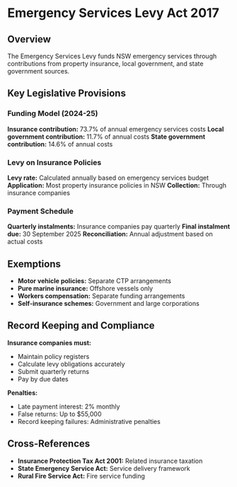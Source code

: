 # Emergency Services Levy Act 2017

## Overview
The Emergency Services Levy funds NSW emergency services through contributions from property insurance, local government, and state government sources.

## Key Legislative Provisions

### Funding Model (2024-25)
**Insurance contribution:** 73.7% of annual emergency services costs
**Local government contribution:** 11.7% of annual costs
**State government contribution:** 14.6% of annual costs

### Levy on Insurance Policies
**Levy rate:** Calculated annually based on emergency services budget
**Application:** Most property insurance policies in NSW
**Collection:** Through insurance companies

### Payment Schedule
**Quarterly instalments:** Insurance companies pay quarterly
**Final instalment due:** 30 September 2025
**Reconciliation:** Annual adjustment based on actual costs

## Exemptions
- **Motor vehicle policies:** Separate CTP arrangements
- **Pure marine insurance:** Offshore vessels only
- **Workers compensation:** Separate funding arrangements
- **Self-insurance schemes:** Government and large corporations

## Record Keeping and Compliance
**Insurance companies must:**
- Maintain policy registers
- Calculate levy obligations accurately
- Submit quarterly returns
- Pay by due dates

**Penalties:**
- Late payment interest: 2% monthly
- False returns: Up to $55,000
- Record keeping failures: Administrative penalties

## Cross-References
- **Insurance Protection Tax Act 2001:** Related insurance taxation
- **State Emergency Service Act:** Service delivery framework
- **Rural Fire Service Act:** Fire service funding
